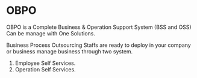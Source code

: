 # OBPO

OBPO is a Complete Business & Operation Support System (BSS and OSS) Can be manage with One Solutions.

Business Process Outsourcing Staffs are ready to deploy in your company or business manage business through two system.

1. Employee Self Services.
2. Operation Self Services.
